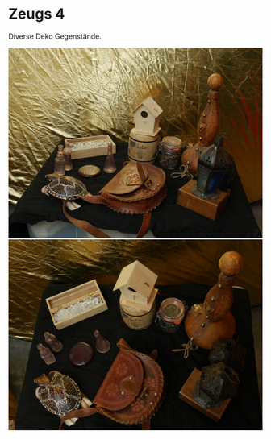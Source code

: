 # Zeugs 4

Diverse Deko Gegenstände.









[![zeugs-04](P1940854_thumb.jpg)](P1940854.JPG)
[![zeugs-04](P1940856_thumb.jpg)](P1940856.JPG)
